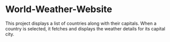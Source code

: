 # World-Weather-Website
This project displays a list of countries along with their capitals. When a country is selected, it fetches and displays the weather details for its capital city.
